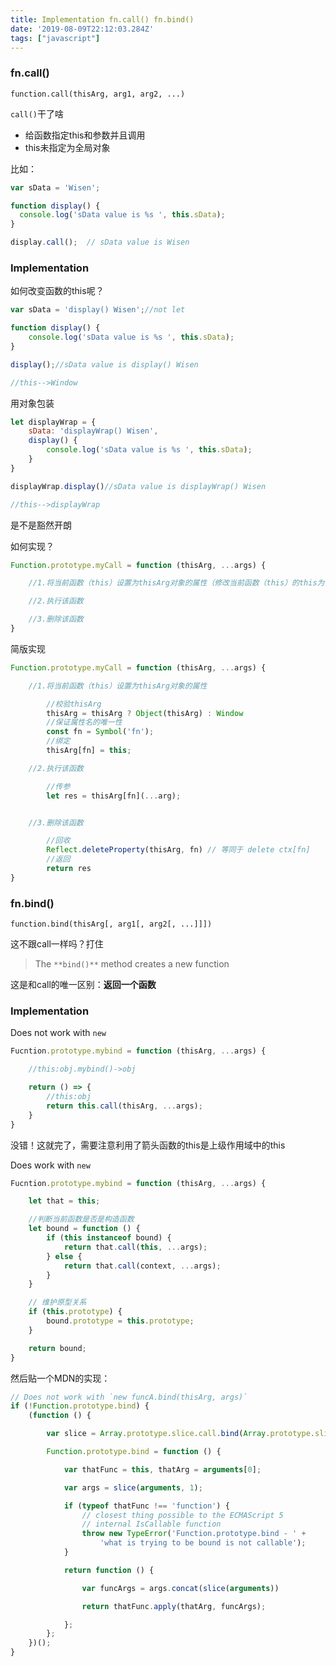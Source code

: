 ```yaml
---
title: Implementation fn.call() fn.bind()
date: '2019-08-09T22:12:03.284Z'
tags: ["javascript"]
---
```




### fn.call()

```
function.call(thisArg, arg1, arg2, ...)
```

`call()`干了啥

- 给函数指定this和参数并且调用
- this未指定为全局对象

比如：

```js
var sData = 'Wisen';

function display() {
  console.log('sData value is %s ', this.sData);
}

display.call();  // sData value is Wisen
```

### Implementation

如何改变函数的this呢？

```js
var sData = 'display() Wisen';//not let

function display() {
    console.log('sData value is %s ', this.sData);
}

display();//sData value is display() Wisen 

//this-->Window
```

用对象包装

```js
let displayWrap = {
    sData: 'displayWrap() Wisen',
    display() {
        console.log('sData value is %s ', this.sData);
    }
}

displayWrap.display()//sData value is displayWrap() Wisen 

//this-->displayWrap
```

是不是豁然开朗



如何实现？

```js
Function.prototype.myCall = function (thisArg, ...args) {

    //1.将当前函数（this）设置为thisArg对象的属性（修改当前函数（this）的this为thisArg）

    //2.执行该函数

    //3.删除该函数
}
```

简版实现

```js
Function.prototype.myCall = function (thisArg, ...args) {

    //1.将当前函数（this）设置为thisArg对象的属性

        //校验thisArg
        thisArg = thisArg ? Object(thisArg) : Window
        //保证属性名的唯一性
        const fn = Symbol('fn');
        //绑定
        thisArg[fn] = this;

    //2.执行该函数

        //传参
        let res = thisArg[fn](...arg);


    //3.删除该函数

        //回收
        Reflect.deleteProperty(thisArg, fn) // 等同于 delete ctx[fn]
        //返回
        return res
}
```



### fn.bind()

```
function.bind(thisArg[, arg1[, arg2[, ...]]])
```

这不跟call一样吗？打住

> The `**bind()**` method creates a new function

这是和call的唯一区别：**返回一个函数**

### Implementation

 Does not work with `new`

```js
Fucntion.prototype.mybind = function (thisArg, ...args) {

    //this:obj.mybind()->obj

    return () => {
        //this:obj
        return this.call(thisArg, ...args);
    }
}
```

没错！这就完了，需要注意利用了箭头函数的this是上级作用域中的this

 Does  work with `new`

```js
Fucntion.prototype.mybind = function (thisArg, ...args) {

    let that = this;

    //判断当前函数是否是构造函数
    let bound = function () {
        if (this instanceof bound) {
            return that.call(this, ...args);
        } else {
            return that.call(context, ...args);
        }
    }

    // 维护原型关系
    if (this.prototype) {
        bound.prototype = this.prototype;
    }

    return bound;
}
```



然后贴一个MDN的实现：

```js
// Does not work with `new funcA.bind(thisArg, args)`
if (!Function.prototype.bind) {
    (function () {

        var slice = Array.prototype.slice.call.bind(Array.prototype.slice);

        Function.prototype.bind = function () {

            var thatFunc = this, thatArg = arguments[0];

            var args = slice(arguments, 1);

            if (typeof thatFunc !== 'function') {
                // closest thing possible to the ECMAScript 5
                // internal IsCallable function
                throw new TypeError('Function.prototype.bind - ' +
                    'what is trying to be bound is not callable');
            }

            return function () {

                var funcArgs = args.concat(slice(arguments))

                return thatFunc.apply(thatArg, funcArgs);

            };
        };
    })();
}
```